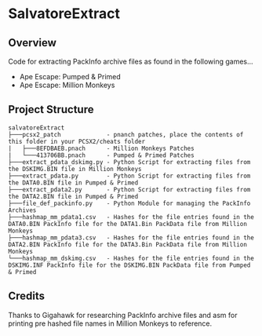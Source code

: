 # SalvatoreExtract

## Overview

Code for extracting PackInfo archive files as found in the following games...
- Ape Escape: Pumped & Primed
- Ape Escape: Million Monkeys

## Project Structure

```
salvatoreExtract
├───pcsx2_patch             - pnanch patches, place the contents of this folder in your PCSX2/cheats folder
|   ├───8EFDBAEB.pnach      - Million Monkeys Patches
|   └───413706BB.pnach      - Pumped & Primed Patches
├───extract_pdata_dskimg.py - Python Script for extracting files from the DSKIMG.BIN file in Million Monkeys
├───extract_pdata.py        - Python Script for extracting files from the DATA0.BIN file in Pumped & Primed
├───extract_pdata2.py       - Python Script for extracting files from the DATA2.BIN file in Pumped & Primed
├───file_def_packinfo.py    - Python Module for managing the PackInfo Archives
├───hashmap_mm_pdata1.csv   - Hashes for the file entries found in the DATA0.BIN PackInfo file for the DATA1.Bin PackData file from Million Monkeys
├───hashmap_mm_pdata3.csv   - Hashes for the file entries found in the DATA2.BIN PackInfo file for the DATA3.Bin PackData file from Million Monkeys
└───hashmap_mm_dskimg.csv   - Hashes for the file entries found in the DSKIMG.INF PackInfo file for the DSKIMG.BIN PackData file from Pumped & Primed
```

## Credits

Thanks to Gigahawk for researching PackInfo archive files and asm for printing pre hashed file names in Million Monkeys to reference.
